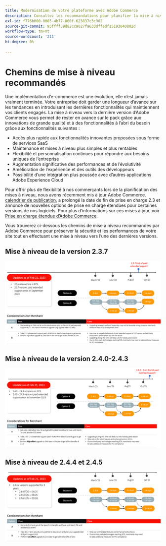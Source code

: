 ```yaml
---
title: Modernisation de votre plateforme avec Adobe Commerce
description: Consultez les recommandations pour planifier la mise à niveau d’Adobe Commerce.
exl-id: f776b000-0085-4b77-860f-623837c3c902
source-git-commit: 95ffff39d82cc9027fa633dffedf15193040802d
workflow-type: tm+mt
source-wordcount: '211'
ht-degree: 0%

---
```


# Chemins de mise à niveau recommandés

Une implémentation d’e-commerce est une évolution, elle n’est jamais vraiment terminée. Votre entreprise doit garder une longueur d’avance sur les tendances en introduisant les dernières fonctionnalités qui maintiennent vos clients engagés. La mise à niveau vers la dernière version d’Adobe Commerce vous permet de rester en avance sur le pack grâce aux innovations de grande qualité et à des fonctionnalités à l’abri du besoin grâce aux fonctionnalités suivantes :

- Accès plus rapide aux fonctionnalités innovantes proposées sous forme de services SaaS
- Maintenance et mises à niveau plus simples et plus rentables
- Flexibilité et personnalisation continues pour répondre aux besoins uniques de l’entreprise
- Augmentation significative des performances et de l’évolutivité
- Amélioration de l’expérience et des outils des développeurs
- Possibilité d’une intégration plus poussée avec d’autres applications Adobe Experience Cloud

Pour offrir plus de flexibilité à nos commerçants lors de la planification des mises à niveau, nous avons récemment mis à jour Adobe Commerce. [calendrier de publication](../../release/schedule.md), a prolongé la date de fin de prise en charge 2.3 et annoncé de nouvelles options de prise en charge étendues pour certaines versions de nos logiciels. Pour plus d’informations sur ces mises à jour, voir [Prise en charge étendue d’Adobe Commerce](https://business.adobe.com/blog/the-latest/adobe-announces-expanded-support).

Vous trouverez ci-dessous les chemins de mise à niveau recommandés par Adobe Commerce pour préserver la sécurité et les performances de votre site tout en effectuant une mise à niveau vers l’une des dernières versions.

## Mise à niveau de la version 2.3.7

![Chemin de mise à niveau de la version 2.3.7](../../assets/upgrade-guide/2.3.7.png)

## Mise à niveau de la version 2.4.0-2.4.3

![Chemin de mise à niveau de la version 2.4.0 vers la version 2.4.3](../../assets/upgrade-guide/2.4.0-2.4.3.png)

## Mise à niveau de 2.4.4 et 2.4.5

![Chemin de mise à niveau de 2.4.4 et 2.4.5](../../assets/upgrade-guide/2.4.4-and-2.4.5.png)
